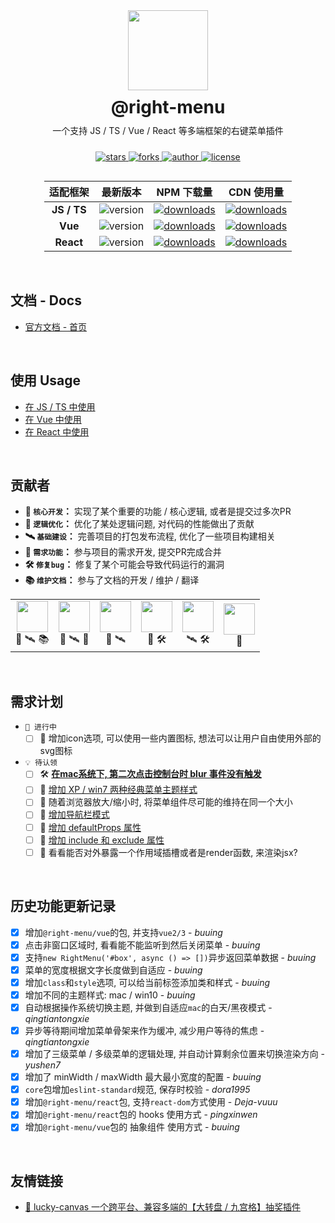 
<div align="center" style="display: flex; flex-direction: column; align-items: center;">
  <img src="https://cdn.jsdelivr.net/gh/buuing/cdn/imgs/right-menu.png" width="128" />
  <h1 style="margin: 10px 0 0">@right-menu</h1>
  <p style="margin: 10px 0">一个支持 JS / TS / Vue / React 等多端框架的右键菜单插件</p>
  <p>
    <a href="https://github.com/buuing/right-menu/stargazers" target="_black">
      <img src="https://img.shields.io/github/stars/buuing/right-menu?color=%236a90e1&logo=github&style=flat-square" alt="stars" />
    </a>
    <a href="https://github.com/buuing/right-menu/network/members" target="_black">
      <img src="https://img.shields.io/github/forks/buuing/right-menu?color=%236a90e1&logo=github&style=flat-square" alt="forks" />
    </a>
    <a href="https://github.com/buuing" target="_black">
      <img src="https://img.shields.io/badge/Author-%20buuing%20-6a90e1.svg?&logo=github&style=flat-square" alt="author" />
    </a>
    <a href="https://github.com/buuing/right-menu/blob/master/LICENSE" target="_black">
      <img src="https://img.shields.io/github/license/buuing/right-menu?color=%236a90e1&logo=github&style=flat-square" alt="license" />
    </a>
  </p>

<table align="center" style="width: auto">
  <thead align="center">
    <tr>
      <th>适配框架</th>
      <th>最新版本</th>
      <th>NPM 下载量</th>
      <th>CDN 使用量</th>
    </tr>
  </thead>
  <tbody align="center">
    <tr>
      <td>
        <b>JS / TS</b>
      </td>
      <td>
        <img src="https://img.shields.io/npm/v/@right-menu/core?color=%23ffba15&logo=npm&style=flat-square" alt="version" />
      </td>
      <td>
        <a href="https://www.npmjs.com/package/@right-menu/core" target="_black"><img src="https://img.shields.io/npm/dm/@right-menu/core?color=%23ffba15&logo=npm&style=flat-square" alt="downloads" /></a>
      </td>
      <td>
        <a href="https://www.jsdelivr.com/package/npm/@right-menu/core" target="_black"><img src="https://data.jsdelivr.com/v1/package/npm/@right-menu/core/badge" alt="downloads" /></a>
      </td>
    </tr>
    <tr>
      <td>
        <b>Vue</b>
      </td>
      <td>
        <img src="https://img.shields.io/npm/v/@right-menu/vue?color=%23ffba15&logo=npm&style=flat-square" alt="version" />
      </td>
      <td>
        <a href="https://www.npmjs.com/package/@right-menu/vue" target="_black"><img src="https://img.shields.io/npm/dm/@right-menu/vue?color=%23ffba15&logo=npm&style=flat-square" alt="downloads" /></a>
      </td>
      <td>
        <a href="https://www.jsdelivr.com/package/npm/@right-menu/vue" target="_black"><img src="https://data.jsdelivr.com/v1/package/npm/@right-menu/vue/badge" alt="downloads" /></a>
      </td>
    </tr>
    <tr>
      <td>
        <b>React</b>
      </td>
      <td>
        <img src="https://img.shields.io/npm/v/@right-menu/react?color=%23ffba15&logo=npm&style=flat-square" alt="version" />
      </td>
      <td>
        <a href="https://www.npmjs.com/package/@right-menu/react" target="_black"><img src="https://img.shields.io/npm/dm/@right-menu/react?color=%23ffba15&logo=npm&style=flat-square" alt="downloads" /></a>
      </td>
      <td>
        <a href="https://www.jsdelivr.com/package/npm/@right-menu/react" target="_black"><img src="https://data.jsdelivr.com/v1/package/npm/@right-menu/react/badge" alt="downloads" /></a>
      </td>
    </tr>
  </tbody>
</table>

</div>

<br />


## 文档 - Docs

- [官方文档 - 首页](https://buuing.github.io/right-menu/)

<br />

## 使用 Usage

- [在 JS / TS 中使用](https://buuing.github.io/right-menu/usage/js)
- [在 Vue 中使用](https://buuing.github.io/right-menu/usage/vue)
- [在 React 中使用](https://buuing.github.io/right-menu/usage/react)

<br />

## 贡献者

+ **🤖 `核心开发`：** 实现了某个重要的功能 / 核心逻辑, 或者是提交过多次PR
+ **🦄 `逻辑优化`：** 优化了某处逻辑问题, 对代码的性能做出了贡献
+ **🛰 `基础建设`：** 完善项目的打包发布流程, 优化了一些项目构建相关
+ **🚧 `需求功能`：** 参与项目的需求开发, 提交PR完成合并
+ **🛠 `修复bug`：** 修复了某个可能会导致代码运行的漏洞
+ **📚 `维护文档`：** 参与了文档的开发 / 维护 / 翻译

<table>
  <tr>
    <td align="center"><a href="https://github.com/buuing" target="_blank"><img width="50px" src="https://avatars.githubusercontent.com/u/36689704"></a><div><span title="核心开发">🤖</span> <span title="基础建设">🛰</span> <span title="维护文档">📚</span></div></td>
    <td align="center"><a href="https://github.com/qingtiantongxie" target="_blank"><img width="50px" src="https://avatars.githubusercontent.com/u/24731632"></a><div><span title="核心开发">🤖</span> <span title="基础建设">🛰</span> <span title="需求功能">🚧</span></div></td>
    <td align="center"><a href="https://github.com/Deja-vuuu" target="_blank"><img width="50px" src="https://avatars.githubusercontent.com/u/27748682"></a><div><span title="核心开发">🤖</span> <span title="基础建设">🛰</span></div></td>
    <td align="center"><a href="https://github.com/yushen7" target="_blank"><img width="50px" src="https://avatars.githubusercontent.com/u/35678187"></a><div><span title="核心开发">🤖</span> <span title="修复bug">🛠</span></div></td>
    <td align="center"><a href="https://github.com/dora1995" target="_blank"><img width="50px" src="https://avatars.githubusercontent.com/u/53267289"></a><div><span title="基础建设">🛰</span> <span title="修复bug">🛠</span></div></td>
    <td align="center"><a href="https://github.com/pingxinwen" target="_blank"><img width="50px" src="https://avatars.githubusercontent.com/u/60872624"></a><div><span title="需求功能">🚧</span></div></td>
  </tr>
</table>

<br />

## 需求计划

- `📆 进行中`
  - [ ] 🚧 增加icon选项, 可以使用一些内置图标, 想法可以让用户自由使用外部的svg图标

- `💡 待认领`
  - [ ] 🛠 [**在mac系统下, 第二次点击控制台时 blur 事件没有触发**](https://github.com/buuing/vue-right-menu/issues/10)
  - [ ] 🚧 [增加 XP / win7 两种经典菜单主题样式](https://github.com/buuing/right-menu/discussions/31)
  - [ ] 🚧 随着浏览器放大/缩小时, 将菜单组件尽可能的维持在同一个大小
  - [ ] 🚧 [增加导航栏模式](https://github.com/buuing/right-menu/discussions/26)
  - [ ] 🚧 [增加 defaultProps 属性](https://github.com/buuing/right-menu/discussions/23)
  - [ ] 🤖 [增加 include 和 exclude 属性](https://github.com/buuing/right-menu/discussions/25)
  - [ ] 🤖 看看能否对外暴露一个作用域插槽或者是render函数, 来渲染jsx?

<br />

## 历史功能更新记录

  - [x] 增加`@right-menu/vue`的包, 并支持`vue2/3` - *buuing*
  - [x] 点击非窗口区域时, 看看能不能监听到然后关闭菜单 - *buuing*
  - [x] 支持`new RightMenu('#box', async () => [])`异步返回菜单数据 - *buuing*
  - [x] 菜单的宽度根据文字长度做到自适应 - *buuing*
  - [x] 增加`class`和`style`选项, 可以给当前标签添加类和样式 - *buuing*
  - [x] 增加不同的主题样式: mac / win10 - *buuing*
  - [x] 自动根据操作系统切换主题, 并做到自适应`mac`的白天/黑夜模式 - *qingtiantongxie*
  - [x] 异步等待期间增加菜单骨架来作为缓冲, 减少用户等待的焦虑 - *qingtiantongxie*
  - [x] 增加了三级菜单 / 多级菜单的逻辑处理, 并自动计算剩余位置来切换渲染方向 - *yushen7*
  - [x] 增加了 minWidth / maxWidth 最大最小宽度的配置 - *buuing*
  - [x] `core`包增加`eslint-standard`规范, 保存时校验 - *dora1995*
  - [x] 增加`@right-menu/react`包, 支持`react-dom`方式使用 - *Deja-vuuu*
  - [x] 增加`@right-menu/react`包的 hooks 使用方式 - *pingxinwen*
  - [x] 增加`@right-menu/vue`包的 抽象组件 使用方式 - *buuing*

<br />

## 友情链接

- [🎁 lucky-canvas 一个跨平台、兼容多端的【大转盘 / 九宫格】抽奖插件](https://github.com/LuckDraw/lucky-canvas)
